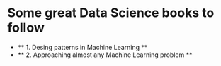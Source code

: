 # Some great Data Science books to follow



+ ** 1. Desing patterns in Machine Learning **
+ ** 2. Approaching almost any Machine Learning problem **

